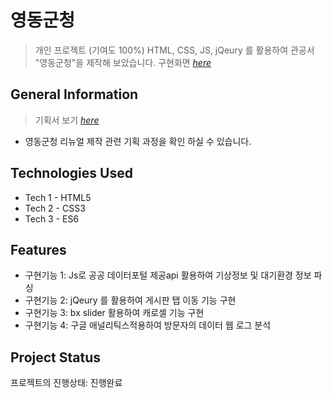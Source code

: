 # 영동군청
> 개인 프로젝트 (기여도 100%)
> HTML, CSS, JS, jQeury 를 활용하여 관공서 "영동군청"을 제작해 보았습니다.
> 구현화면 [_here_](https://parkcheonju.github.io/project/)

## General Information
> 기획서 보기 [_here_](https://github.com/parkcheonju/project/blob/dca0aec7aa1bacd46e95744238a7da3f30c79517/yd_project.pdf)
- 영동군청 리뉴얼 제작 관련 기획 과정을 확인 하실 수 있습니다.

## Technologies Used
<!-- 사용한 기술환경 -->
- Tech 1 - HTML5
- Tech 2 - CSS3
- Tech 3 - ES6

## Features
- 구현기능 1: Js로 공공 데이터포털 제공api 활용하여 기상정보 및 대기환경 정보 파싱
- 구현기능 2: jQeury 를 활용하여 게시판 탭 이동 기능 구현
- 구현기능 3: bx slider 활용하여 캐로셀 기능 구현
- 구현기능 4: 구글 애널리틱스적용하여 방문자의 데이터 웹 로그 분석

## Project Status
프로젝트의 진행상태: 진행완료
